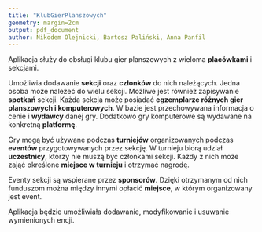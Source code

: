 ```yaml
---
title: "KlubGierPlanszowych"
geometry: margin=2cm
output: pdf_document
author: Nikodem Olejnicki, Bartosz Paliński, Anna Panfil
---
```


Aplikacja służy do obsługi klubu gier planszowych z wieloma **placówkami** i sekcjami.

Umożliwia dodawanie **sekcji** oraz **członków** do nich należących. Jedna osoba może należeć do wielu sekcji. Możliwe jest również zapisywanie **spotkań** sekcji. Każda sekcja może posiadać **egzemplarze różnych gier planszowych i komputerowych**. W bazie jest przechowywana informacja o cenie i **wydawcy** danej gry. Dodatkowo gry komputerowe są wydawane na konkretną **platformę**.

Gry mogą być używane podczas **turniejów** organizowanych podczas **eventów** przygotowywanych przez sekcję. W turnieju biorą udział **uczestnicy**, którzy nie muszą być członkami sekcji. Każdy z nich może zająć określone **miejsce w turnieju** i otrzymać nagrodę.

Eventy sekcji są wspierane przez **sponsorów**. Dzięki otrzymanym od nich funduszom można między innymi opłacić **miejsce**, w którym organizowany jest event.

Aplikacja będzie umożliwiała dodawanie, modyfikowanie i usuwanie wymienionych encji.
